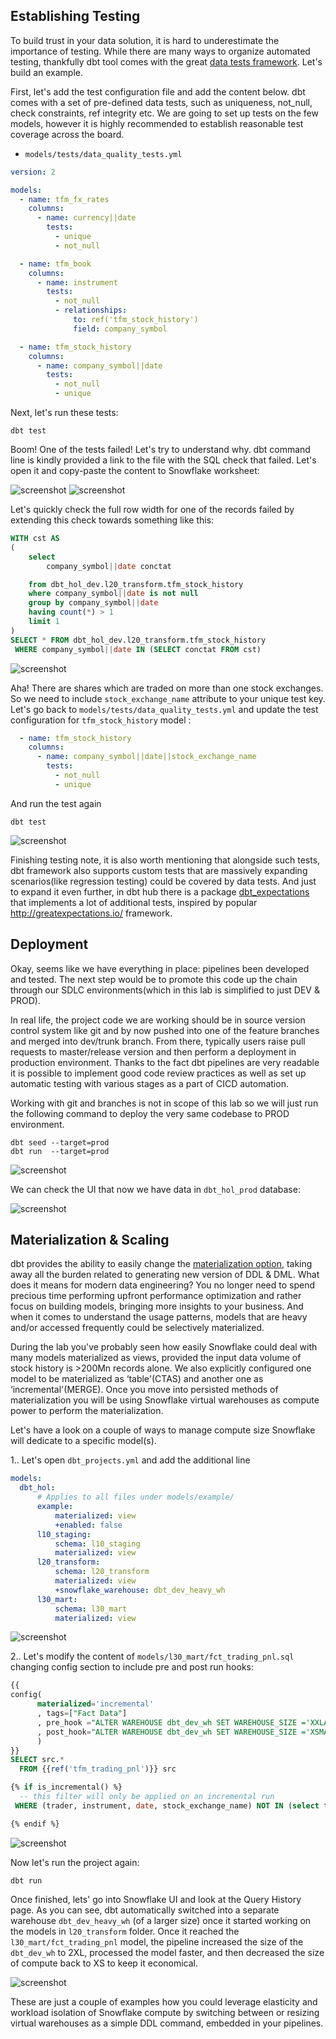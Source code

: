 ## Establishing Testing
To build trust in your data solution, it is hard to underestimate the importance of testing. While there are many ways to organize automated testing, thankfully dbt tool comes with the great [data tests framework](https://docs.getdbt.com/docs/building-a-dbt-project/tests). Let's build an example.

First, let's add the test configuration file and add the content below. dbt comes with a set of pre-defined data tests, such as uniqueness, not_null, check constraints, ref integrity etc. We are going to set up tests on the few models, however it is highly recommended to establish reasonable test coverage across the board.

* `models/tests/data_quality_tests.yml`

```yml
version: 2

models:
  - name: tfm_fx_rates
    columns:
      - name: currency||date
        tests:
          - unique
          - not_null

  - name: tfm_book
    columns:
      - name: instrument
        tests:
          - not_null
          - relationships:
              to: ref('tfm_stock_history')
              field: company_symbol

  - name: tfm_stock_history
    columns:
      - name: company_symbol||date
        tests:
          - not_null
          - unique
```

Next, let's run these tests:

```shell
dbt test
```

Boom! One of the tests failed! Let's try to understand why. dbt command line is kindly provided a link to the file with the SQL check that failed. Let's open it and copy-paste the content to Snowflake worksheet:

![screenshot](screenshots/test_fail.png)
![screenshot](screenshots/test_fail_sf.png)

Let's quickly check the full row width for one of the records failed by extending this check towards something like this:

```sql
WITH cst AS
(
    select
        company_symbol||date conctat

    from dbt_hol_dev.l20_transform.tfm_stock_history
    where company_symbol||date is not null
    group by company_symbol||date
    having count(*) > 1 
    limit 1
)
SELECT * FROM dbt_hol_dev.l20_transform.tfm_stock_history
 WHERE company_symbol||date IN (SELECT conctat FROM cst) 
```

![screenshot](screenshots/test_fail_sf2.png)

Aha! There are shares which are traded on more than one stock exchanges. So we need to include `stock_exchange_name` attribute to your unique test key. Let's go back to `models/tests/data_quality_tests.yml` and update the test configuration for `tfm_stock_history` model :

```yml
  - name: tfm_stock_history
    columns:
      - name: company_symbol||date||stock_exchange_name
        tests:
          - not_null
          - unique
```

And run the test again

```shell
dbt test
```

![screenshot](screenshots/test_success.png)

Finishing testing note, it is also worth mentioning that alongside such tests, dbt framework also supports custom tests that are massively expanding scenarios(like regression testing) could be covered by data tests. And just to expand it even further, in dbt hub there is a package [dbt_expectations](https://hub.getdbt.com/calogica/dbt_expectations/latest/) that implements a lot of additional tests, inspired by popular http://greatexpectations.io/ framework.


## Deployment
Okay, seems like we have everything in place: pipelines been developed and tested. The next step would be to promote this code up the chain through our SDLC environments(which in this lab is simplified to just DEV & PROD).

In real life, the project code we are working should be in source version control system like git and by now pushed into one of the feature branches and merged into dev/trunk branch. From there, typically users raise pull requests to master/release version and then perform a deployment in production environment. Thanks to the fact dbt pipelines are very readable it is possible to implement good code review practices as well as set up automatic testing with various stages as a part of CICD automation.

Working with git and branches is not in scope of this lab so we will just run the following command to deploy the very same codebase to PROD environment.

```shell
dbt seed --target=prod
dbt run  --target=prod
```

![screenshot](screenshots/deploy1.png)

We can check the UI that now we have data in `dbt_hol_prod` database:

![screenshot](screenshots/deploy_sf1.png)


## Materialization & Scaling
dbt provides the ability to easily change the [materialization option](https://docs.getdbt.com/docs/building-a-dbt-project/building-models/materializations), taking away all the burden related to generating new version of DDL & DML. What does it means for modern data engineering? You no longer need to spend precious time performing upfront performance optimization and rather focus on building models, bringing more insights to your business. And when it comes to understand the usage patterns, models that are heavy and/or accessed frequently could be selectively materialized.

During the lab you've probably seen how easily Snowflake could deal with many models materialized as views, provided the input data volume of stock history is >200Mn records alone. We also explicitly configured one model to be materialized as ‘table'(CTAS) and another one as ‘incremental'(MERGE). Once you move into persisted methods of materialization you will be using Snowflake virtual warehouses as compute power to perform the materialization.

Let's have a look on a couple of ways to manage compute size Snowflake will dedicate to a specific model(s).

1.. Let's open `dbt_projects.yml` and add the additional line

```yml
models:
  dbt_hol:
      # Applies to all files under models/example/
      example:
          materialized: view
          +enabled: false
      l10_staging:
          schema: l10_staging
          materialized: view
      l20_transform:
          schema: l20_transform
          materialized: view
          +snowflake_warehouse: dbt_dev_heavy_wh
      l30_mart:
          schema: l30_mart
          materialized: view
```

![screenshot](screenshots/mat1.png)

2.. Let's modify the content of `models/l30_mart/fct_trading_pnl.sql` changing config section to include pre and post run hooks:

```sql
{{ 
config(
	  materialized='incremental'
	  , tags=["Fact Data"]
	  , pre_hook ="ALTER WAREHOUSE dbt_dev_wh SET WAREHOUSE_SIZE ='XXLARGE'" 
      , post_hook="ALTER WAREHOUSE dbt_dev_wh SET WAREHOUSE_SIZE ='XSMALL'"
	  ) 
}}
SELECT src.*
  FROM {{ref('tfm_trading_pnl')}} src

{% if is_incremental() %}
  -- this filter will only be applied on an incremental run
 WHERE (trader, instrument, date, stock_exchange_name) NOT IN (select trader, instrument, date, stock_exchange_name from {{ this }})

{% endif %}
```

![screenshot](screenshots/mat2.png)

Now let's run the project again:

```shell
dbt run
```

Once finished, lets' go into Snowflake UI and look at the Query History page. As you can see, dbt automatically switched into a separate warehouse `dbt_dev_heavy_wh` (of a larger size) once it started working on the models in `l20_transform` folder. Once it reached the `l30_mart/fct_trading_pnl` model, the pipeline increased the size of the `dbt_dev_wh` to 2XL, processed the model faster, and then decreased the size of compute back to XS to keep it economical.

![screenshot](screenshots/mat_sf.png)

These are just a couple of examples how you could leverage elasticity and workload isolation of Snowflake compute by switching between or resizing virtual warehouses as a simple DDL command, embedded in your pipelines.
